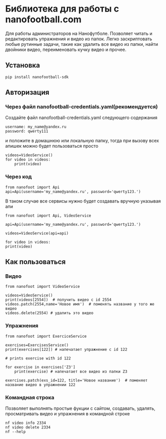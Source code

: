 # Библиотека для работы с nanofootball.com

Для работы администраторов на Нанофутболе. Позволяет читать и редактировать упражнения и видео из папок. Легко заскриптовать любые рутинные задачи, такие как удалить все видео из папки, найти двойники видео, переименовать кучку видео и прочее. 

## Установка

    pip install nanofootball-sdk

## Авторизация

### Через файл nanofootball-credentials.yaml(рекомендуется)

Создайте файл nanofootball-credentials.yaml следующего содержания

    username: my_name@yandex.ru
    password: qwerty111

и положите в домашнюю или локальную папку, тогда при вызову всех апишек можно будет пользоваться просто

    videos=VideoService()
    for video in videos:
        print(video)

### Через код

    from nanofoot import Api
    api=Api(username='my_name@yandex.ru', password='qwerty123.')

В таком случае все сервисы нужно будет создавать вручную указывая апи

    from nanofoot import Api, VideoService

    api=Api(username='my_name@yandex.ru', password='qwerty123.')

    videos=VideoService(api=api)

    for video in videos:
    print(video)
## Как пользоваться

### Видео

    from nanofoot import VideoService

    videos=VideoService()
    print(videos[2554])  # получить видео с id 2554
    videos.patch(2554,name='Новое имя')  # поменять название у того же видео
    videos.delete(2554) # удалить это видео
    

### Упражнения

    from nanofoot import ExerciceService

    exercises=ExercisesService()
    print(exercises[122]) # напечатает упражнение с id 122

    # prints exercise with id 122

    for exercise in exercises['Z3']
        print(exercise) # напечатает все видео из папки Z3
    
    exercises.patch(exs_id=122, title='Новое название')  # поменяет название видео в упражнении 122

### Командная строка

Позволяет выполнять простые фукции с сайтом, создавать, удалять, просматривать видео и упражнения в командной строке

    nf video info 2334
    nf video delete 2334
    nf --help

